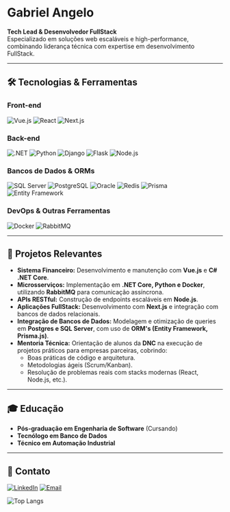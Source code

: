 

<!--
**angelog/angelog** is a ✨ _special_ ✨ repository because its `README.md` (this file) appears on your GitHub profile.

Here are some ideas to get you started:

- 🔭 I’m currently working on ...
- 🌱 I’m currently learning ...
- 👯 I’m looking to collaborate on ...
- 🤔 I’m looking for help with ...
- 💬 Ask me about ...
- 📫 How to reach me: ...
- 😄 Pronouns: ...
- ⚡ Fun fact: ...
-->
# **Gabriel Angelo**  
**Tech Lead & Desenvolvedor FullStack**  
Especializado em soluções web escaláveis e high-performance, combinando liderança técnica com expertise em desenvolvimento FullStack.  

---

## **🛠 Tecnologias & Ferramentas**  

### **Front-end**  
![Vue.js](https://img.shields.io/badge/Vue.js-4FC08D?style=for-the-badge&logo=vuedotjs&logoColor=white)
![React](https://img.shields.io/badge/React-61DAFB?style=for-the-badge&logo=react&logoColor=black)
![Next.js](https://img.shields.io/badge/Next.js-000000?style=for-the-badge&logo=nextdotjs&logoColor=white)

### **Back-end**  
![.NET](https://img.shields.io/badge/.NET-512BD4?style=for-the-badge&logo=dotnet&logoColor=white)
![Python](https://img.shields.io/badge/Python-3776AB?style=for-the-badge&logo=python&logoColor=white)
![Django](https://img.shields.io/badge/Django-092E20?style=for-the-badge&logo=django&logoColor=white)
![Flask](https://img.shields.io/badge/Flask-000000?style=for-the-badge&logo=flask&logoColor=white)
![Node.js](https://img.shields.io/badge/Node.js-339933?style=for-the-badge&logo=nodedotjs&logoColor=white)

### **Bancos de Dados & ORMs**  
![SQL Server](https://img.shields.io/badge/SQL_Server-CC2927?style=for-the-badge&logo=microsoftsqlserver&logoColor=white)
![PostgreSQL](https://img.shields.io/badge/PostgreSQL-4169E1?style=for-the-badge&logo=postgresql&logoColor=white)
![Oracle](https://img.shields.io/badge/Oracle-F80000?style=for-the-badge&logo=oracle&logoColor=white)
![Redis](https://img.shields.io/badge/Redis-DC382D?style=for-the-badge&logo=redis&logoColor=white)
![Prisma](https://img.shields.io/badge/Prisma-2D3748?style=for-the-badge&logo=prisma&logoColor=white)
![Entity Framework](https://img.shields.io/badge/Entity_Framework-512BD4?style=for-the-badge&logo=dotnet&logoColor=white)

### **DevOps & Outras Ferramentas**  
![Docker](https://img.shields.io/badge/Docker-2496ED?style=for-the-badge&logo=docker&logoColor=white)
![RabbitMQ](https://img.shields.io/badge/RabbitMQ-FF6600?style=for-the-badge&logo=rabbitmq&logoColor=white)


---

## **🚀 Projetos Relevantes**  
- **Sistema Financeiro:** Desenvolvimento e manutenção com **Vue.js** e **C# .NET Core**.  
- **Microsserviços:** Implementação em **.NET Core, Python e Docker**, utilizando **RabbitMQ** para comunicação assíncrona.  
- **APIs RESTful:** Construção de endpoints escaláveis em **Node.js**.  
- **Aplicações FullStack:** Desenvolvimento com **Next.js** e integração com bancos de dados relacionais.  
- **Integração de Bancos de Dados:** Modelagem e otimização de queries em **Postgres e SQL Server**, com uso de **ORM's (Entity Framework, Prisma.js)**.  
- **Mentoria Técnica:** Orientação de alunos da **DNC** na execução de projetos práticos para empresas parceiras, cobrindo:  
  - Boas práticas de código e arquitetura.  
  - Metodologias ágeis (Scrum/Kanban).  
  - Resolução de problemas reais com stacks modernas (React, Node.js, etc.).  

---

## **🎓 Educação**  
- **Pós-graduação em Engenharia de Software** (Cursando)  
- **Tecnólogo em Banco de Dados**  
- **Técnico em Automação Industrial**  

---

## **📩 Contato**  
[![LinkedIn](https://img.shields.io/badge/LinkedIn-0A66C2?style=for-the-badge&logo=linkedin&logoColor=white&labelColor=101010)](https://www.linkedin.com/in/gabriel-angelo)
[![Email](https://img.shields.io/badge/Email-D14836?style=for-the-badge&logo=gmail&logoColor=white)](mailto:angelo3g@outlook.com)

![Top Langs](https://github-readme-stats.vercel.app/api/top-langs/?username=angelog&layout=donut)
